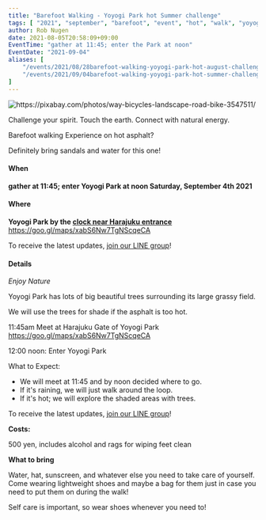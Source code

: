 ```yaml
---
title: "Barefoot Walking - Yoyogi Park hot Summer challenge"
tags: [ "2021", "september", "barefoot", "event", "hot", "walk", "yoyogi" ]
author: Rob Nugen
date: 2021-08-05T20:58:09+09:00
EventTime: "gather at 11:45; enter the Park at noon"
EventDate: "2021-09-04"
aliases: [
    "/events/2021/08/28barefoot-walking-yoyogi-park-hot-august-challenge",
    "/events/2021/09/04barefoot-walking-yoyogi-park-hot-summer-challenge",
]
---
```


<img
src="https://b.robnugen.com/blog/2021/2021_aug_28_pixabay_pathway.jpg"
alt="https://pixabay.com/photos/way-bicycles-landscape-road-bike-3547511/"
class="title" />

Challenge your spirit. Touch the earth. Connect with natural energy.

Barefoot walking Experience on hot asphalt?

Definitely bring sandals and water for this one!

#### When

**gather at 11:45; enter Yoyogi Park at noon Saturday, <b>September 4th</b> 2021**

#### Where

**Yoyogi Park by the [clock near Harajuku entrance](https://goo.gl/maps/xabS6Nw7TgNScqeCA)**  https://goo.gl/maps/xabS6Nw7TgNScqeCA

To receive the latest updates, [join our LINE group](/contact/)!

#### Details

*Enjoy Nature*

Yoyogi Park has lots of big beautiful trees surrounding its large grassy field.

We will use the trees for shade if the asphalt is too hot.

11:45am Meet at Harajuku Gate of Yoyogi Park  https://goo.gl/maps/xabS6Nw7TgNScqeCA

12:00 noon: Enter Yoyogi Park

What to Expect:

* We will meet at 11:45 and by noon decided where to go.
* If it's raining, we will just walk around the loop.
* If it's hot; we will explore the shaded areas with trees.

To receive the latest updates, [join our LINE group](/contact/)!

**Costs:**

500 yen, includes alcohol and rags for wiping feet clean

**What to bring**

Water, hat, sunscreen, and whatever else you need to take care of yourself.
Come wearing lightweight shoes and maybe a bag for them
just in case you need to put them on during the walk!

Self care is important, so wear shoes whenever you need to!
